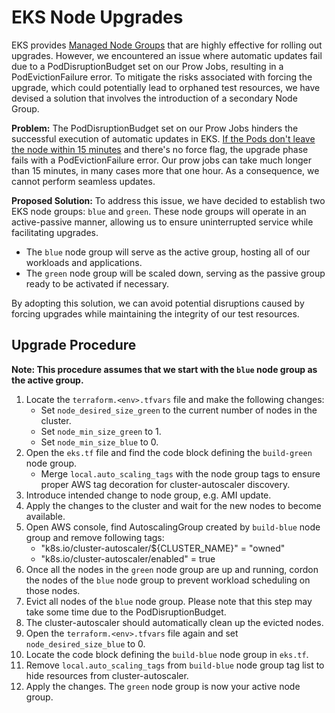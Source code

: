 # EKS Node Upgrades

EKS provides [Managed Node Groups](https://docs.aws.amazon.com/eks/latest/userguide/update-managed-node-group.html) that are highly effective for rolling out upgrades. However, we encountered an issue where automatic updates fail due to a PodDisruptionBudget set on our Prow Jobs, resulting in a PodEvictionFailure error. To mitigate the risks associated with forcing the upgrade, which could potentially lead to orphaned test resources, we have devised a solution that involves the introduction of a secondary Node Group.

**Problem:** The PodDisruptionBudget set on our Prow Jobs hinders the successful execution of automatic updates in EKS. [If the Pods don't leave the node within 15 minutes](https://docs.aws.amazon.com/eks/latest/userguide/managed-node-update-behavior.html#managed-node-update-upgrade) and there's no force flag, the upgrade phase fails with a PodEvictionFailure error. Our prow jobs can take much longer than 15 minutes, in many cases more that one hour. As a consequence, we cannot perform seamless updates.

**Proposed Solution:** To address this issue, we have decided to establish two EKS node groups: `blue` and `green`. These node groups will operate in an active-passive manner, allowing us to ensure uninterrupted service while facilitating upgrades.

- The `blue` node group will serve as the active group, hosting all of our workloads and applications.
- The `green` node group will be scaled down, serving as the passive group ready to be activated if necessary.

By adopting this solution, we can avoid potential disruptions caused by forcing upgrades while maintaining the integrity of our test resources.

## Upgrade Procedure

**Note: This procedure assumes that we start with the `blue` node group as the active group.**

1. Locate the `terraform.<env>.tfvars` file and make the following changes:
    - Set `node_desired_size_green` to the current number of nodes in the cluster.
    - Set `node_min_size_green` to 1.
    - Set `node_min_size_blue` to 0.
 2. Open the `eks.tf` file and find the code block defining the `build-green` node group.
    - Merge `local.auto_scaling_tags` with the node group tags to ensure proper AWS tag decoration for cluster-autoscaler discovery.
 3. Introduce intended change to node group, e.g. AMI update.
 4. Apply the changes to the cluster and wait for the new nodes to become available.
 5. Open AWS console, find AutoscalingGroup created by `build-blue` node group and remove following tags:
    - "k8s.io/cluster-autoscaler/${CLUSTER_NAME}" = "owned"
    - "k8s.io/cluster-autoscaler/enabled" = true
 5. Once all the nodes in the `green` node group are up and running, cordon the nodes of the `blue` node group to prevent workload scheduling on those nodes.
 6. Evict all nodes of the `blue` node group. Please note that this step may take some time due to the PodDisruptionBudget.
 7. The cluster-autoscaler should automatically clean up the evicted nodes.
 8. Open the `terraform.<env>.tfvars` file again and set `node_desired_size_blue` to 0.
 9. Locate the code block defining the `build-blue` node group in `eks.tf`.
 9. Remove `local.auto_scaling_tags` from `build-blue` node group tag list to hide resources from cluster-autoscaler.
 10. Apply the changes. The `green` node group is now your active node group.
